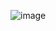 ![image](https://github.com/hamza2306/Hadith-Generator/assets/99093941/04da5166-b1d4-4593-aa9b-be3aab70a71d)
